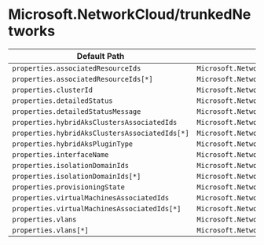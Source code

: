 # Microsoft.NetworkCloud/trunkedNetworks

| Default Path | Alias |
|---|---|
| `properties.associatedResourceIds` | `Microsoft.NetworkCloud/trunkedNetworks/associatedResourceIds` |
| `properties.associatedResourceIds[*]` | `Microsoft.NetworkCloud/trunkedNetworks/associatedResourceIds[*]` |
| `properties.clusterId` | `Microsoft.NetworkCloud/trunkedNetworks/clusterId` |
| `properties.detailedStatus` | `Microsoft.NetworkCloud/trunkedNetworks/detailedStatus` |
| `properties.detailedStatusMessage` | `Microsoft.NetworkCloud/trunkedNetworks/detailedStatusMessage` |
| `properties.hybridAksClustersAssociatedIds` | `Microsoft.NetworkCloud/trunkedNetworks/hybridAksClustersAssociatedIds` |
| `properties.hybridAksClustersAssociatedIds[*]` | `Microsoft.NetworkCloud/trunkedNetworks/hybridAksClustersAssociatedIds[*]` |
| `properties.hybridAksPluginType` | `Microsoft.NetworkCloud/trunkedNetworks/hybridAksPluginType` |
| `properties.interfaceName` | `Microsoft.NetworkCloud/trunkedNetworks/interfaceName` |
| `properties.isolationDomainIds` | `Microsoft.NetworkCloud/trunkedNetworks/isolationDomainIds` |
| `properties.isolationDomainIds[*]` | `Microsoft.NetworkCloud/trunkedNetworks/isolationDomainIds[*]` |
| `properties.provisioningState` | `Microsoft.NetworkCloud/trunkedNetworks/provisioningState` |
| `properties.virtualMachinesAssociatedIds` | `Microsoft.NetworkCloud/trunkedNetworks/virtualMachinesAssociatedIds` |
| `properties.virtualMachinesAssociatedIds[*]` | `Microsoft.NetworkCloud/trunkedNetworks/virtualMachinesAssociatedIds[*]` |
| `properties.vlans` | `Microsoft.NetworkCloud/trunkedNetworks/vlans` |
| `properties.vlans[*]` | `Microsoft.NetworkCloud/trunkedNetworks/vlans[*]` |

